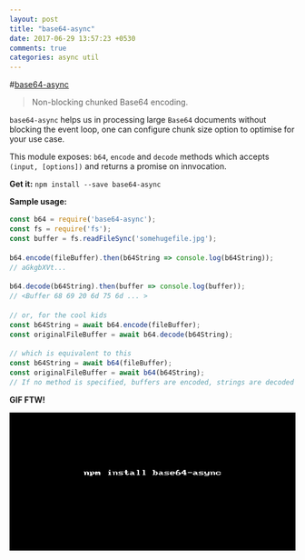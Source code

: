 ```yaml
---
layout: post
title: "base64-async"
date: 2017-06-29 13:57:23 +0530
comments: true
categories: async util 
---
```


#[base64-async](https://www.npmjs.com/package/base64-async)
> Non-blocking chunked Base64 encoding.

`base64-async` helps us in processing large `Base64` documents without blocking the event loop, one can configure chunk size option to optimise for your use case.

This module exposes: `b64`, `encode` and `decode` methods which accepts `(input, [options])` and returns a promise on innvocation.


__Get it:__ `npm install --save base64-async`

__Sample usage:__

```js
const b64 = require('base64-async');
const fs = require('fs');
const buffer = fs.readFileSync('somehugefile.jpg');
 
b64.encode(fileBuffer).then(b64String => console.log(b64String));
// aGkgbXVt... 
 
b64.decode(b64String).then(buffer => console.log(buffer));
// <Buffer 68 69 20 6d 75 6d ... > 
 
// or, for the cool kids 
const b64String = await b64.encode(fileBuffer);
const originalFileBuffer = await b64.decode(b64String);
 
// which is equivalent to this 
const b64String = await b64(fileBuffer);
const originalFileBuffer = await b64(b64String);
// If no method is specified, buffers are encoded, strings are decoded
```

__GIF FTW!__

![base64-async.gif](/images/base64-async/base64-async.gif)




